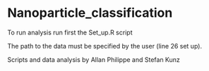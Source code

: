 # Nanoparticle_classification

To run analysis run first the Set_up.R script

The path to the data must be specified by the user (line 26 set up).

Scripts and data analysis by Allan Philippe and Stefan Kunz